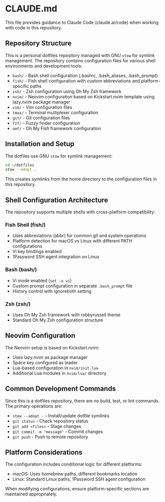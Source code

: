 # CLAUDE.md

This file provides guidance to Claude Code (claude.ai/code) when working with code in this repository.

## Repository Structure

This is a personal dotfiles repository managed with GNU `stow` for symlink management. The repository contains configuration files for various shell environments and development tools:

- `bash/` - Bash shell configuration (.bashrc, .bash_aliases, .bash_prompt)
- `fish/` - Fish shell configuration with custom abbreviations and platform-specific paths
- `zsh/` - Zsh configuration using Oh My Zsh framework
- `nvim/` - Neovim configuration based on Kickstart.nvim template using lazy.nvim package manager
- `vim/` - Vim configuration files
- `tmux/` - Terminal multiplexer configuration
- `git/` - Git configuration files
- `fzf/` - Fuzzy finder configuration
- `omf/` - Oh My Fish framework configuration

## Installation and Setup

The dotfiles use GNU `stow` for symlink management:

```bash
cd ~/dotfiles
stow --adopt .
```

This creates symlinks from the home directory to the configuration files in this repository.

## Shell Configuration Architecture

The repository supports multiple shells with cross-platform compatibility:

### Fish Shell (fish/)
- Uses abbreviations (abbr) for common git and system operations
- Platform detection for macOS vs Linux with different PATH configurations
- Vi key bindings enabled
- 1Password SSH agent integration on Linux

### Bash (bash/)
- Vi mode enabled (`set -o vi`)
- Custom prompt configuration in separate `.bash_prompt` file
- History control with ignoreboth setting

### Zsh (zsh/)
- Uses Oh My Zsh framework with robbyrussell theme
- Standard Oh My Zsh configuration structure

## Neovim Configuration

The Neovim setup is based on Kickstart.nvim:
- Uses lazy.nvim as package manager
- Space key configured as leader
- Lua-based configuration in `nvim/init.lua`
- Additional Lua modules in `nvim/lua/` directory

## Common Development Commands

Since this is a dotfiles repository, there are no build, test, or lint commands. The primary operations are:

- `stow --adopt .` - Install/update dotfile symlinks
- `git status` - Check repository status
- `git add <files>` - Stage changes
- `git commit -m "message"` - Commit changes
- `git push` - Push to remote repository

## Platform Considerations

The configuration includes conditional logic for different platforms:
- macOS: Uses homebrew paths, different bookmarks location
- Linux: Standard Linux paths, 1Password SSH agent configuration

When modifying configurations, ensure platform-specific sections are maintained appropriately.